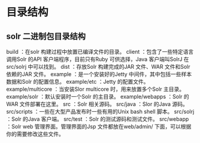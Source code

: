 # 目录结构

## solr 二进制包目录结构

build ：在solr 构建过程中放置已编译文件的目录。
client ：包含了一些特定语言调用Solr 的API 客户端程序，目前只有Ruby 可供选择，Java 客户端叫SolrJ 在src/solrj 中可以找到。
dist ：存放Solr 构建完成的JAR 文件、WAR 文件和Solr 依赖的JAR 文件。
example ：是一个安装好的Jetty 中间件，其中包括一些样本数据和Solr 的配置信息。
example/etc ：Jetty 的配置文件。
example/multicore ：当安装Slor multicore 时，用来放置多个Solr 主目录。
example/solr ：默认安装时一个Solr 的主目录。
example/webapps ：Solr 的WAR 文件部署在这里。
src ：Solr 相关源码。
src/java ：Slor 的Java 源码。
src/scripts ：一些在大型产品发布时一些有用的Unix bash shell 脚本。
src/solrj ：Solr 的Java 客户端。
src/test ：Solr 的测试源码和测试文件。
src/webapp ：Solr web 管理界面。管理界面的Jsp 文件都放在web/admin/ 下面，可以根据你的需要修改这些文件。
